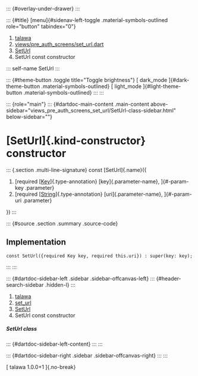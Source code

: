 ::: {#overlay-under-drawer}
:::

::: {#title}
[menu]{#sidenav-left-toggle .material-symbols-outlined role="button"
tabindex="0"}

1.  [talawa](../../index.html)
2.  [views/pre_auth_screens/set_url.dart](../../views_pre_auth_screens_set_url/)
3.  [SetUrl](../../views_pre_auth_screens_set_url/SetUrl-class.html)
4.  SetUrl const constructor

::: self-name
SetUrl
:::

::: {#theme-button .toggle title="Toggle brightness"}
[ dark_mode ]{#dark-theme-button .material-symbols-outlined} [
light_mode ]{#light-theme-button .material-symbols-outlined}
:::
:::

::: {role="main"}
::: {#dartdoc-main-content .main-content above-sidebar="views_pre_auth_screens_set_url/SetUrl-class-sidebar.html" below-sidebar=""}
<div>

# [SetUrl]{.kind-constructor} constructor

</div>

::: {.section .multi-line-signature}
const [SetUrl]{.name}({

1.  [required
    [[Key](https://api.flutter.dev/flutter/foundation/Key-class.html)]{.type-annotation}
    [key]{.parameter-name}, ]{#-param-key .parameter}
2.  [required
    [[String](https://api.flutter.dev/flutter/dart-core/String-class.html)]{.type-annotation}
    [uri]{.parameter-name}, ]{#-param-uri .parameter}

})
:::

::: {#source .section .summary .source-code}
## Implementation

``` language-dart
const SetUrl({required Key key, required this.uri}) : super(key: key);
```
:::
:::

::: {#dartdoc-sidebar-left .sidebar .sidebar-offcanvas-left}
::: {#header-search-sidebar .hidden-l}
:::

1.  [talawa](../../index.html)
2.  [set_url](../../views_pre_auth_screens_set_url/)
3.  [SetUrl](../../views_pre_auth_screens_set_url/SetUrl-class.html)
4.  SetUrl const constructor

##### SetUrl class

::: {#dartdoc-sidebar-left-content}
:::
:::

::: {#dartdoc-sidebar-right .sidebar .sidebar-offcanvas-right}
:::
:::

[ talawa 1.0.0+1 ]{.no-break}
